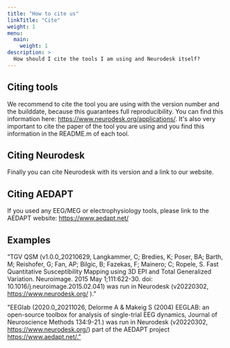 ```yaml
---
title: "How to cite us"
linkTitle: "Cite"
weight: 1
menu:
  main:
    weight: 1
description: >
  How should I cite the tools I am using and Neurodesk itself?
---
```


## Citing tools

We recommend to cite the tool you are using with the version number and the builddate, because this guarantees full reproducibility. You can find this information here: https://www.neurodesk.org/applications/. It's also very important to cite the paper of the tool you are using and you find this information in the README.m of each tool.

## Citing Neurodesk

Finally you can cite Neurodesk with its version and a link to our website. 

## Citing AEDAPT

If you used any EEG/MEG or electrophysiology tools, please link to the AEDAPT website: https://www.aedapt.net/

## Examples

“TGV QSM (v1.0.0_20210629, Langkammer, C; Bredies, K; Poser, BA; Barth, M; Reishofer, G; Fan, AP; Bilgic, B; Fazekas, F; Mainero; C; Ropele, S. Fast Quantitative Susceptibility Mapping using 3D EPI and Total Generalized Variation. Neuroimage. 2015 May 1;111:622-30. doi: 10.1016/j.neuroimage.2015.02.041) was run in Neurodesk (v20220302, https://www.neurodesk.org/ ).”

"EEGlab (2020.0_20211026, Delorme A & Makeig S (2004) EEGLAB: an open-source toolbox for analysis of single-trial EEG dynamics, Journal of Neuroscience Methods 134:9-21.) was run in Neurodesk (v20220302, https://www.neurodesk.org/) part of the AEDAPT project https://www.aedapt.net/.”
